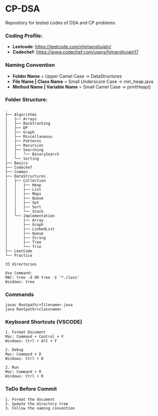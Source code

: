 # CP-DSA
Repository for tested codes of DSA and CP problems


### Coding Profile:
- **Leetcode**: https://leetcode.com/nhimanshujain/ 
- **Codechef**: https://www.codechef.com/users/himanshujain17 


### Naming Convention
- **Folder Name** = Upper Camel Case -> DataStructures
- **File Name | Class Name** = Small Underscore Case -> min_heap.java
- **Method Name | Variable Name** = Small Camel Case -> printHeap()


### Folder Structure:

```
.
├── Algorithms
│   ├── Arrays
│   ├── Backtracking
│   ├── DP
│   ├── Graph
│   ├── Miscellaneous
│   ├── Patterns
│   ├── Recursion
│   ├── Searching
│   │   └── BinarySearch
│   └── Sorting
├── Basics
├── Codechef
├── Common
├── DataStructures
│   ├── Collection
│   │   ├── Heap
│   │   ├── List
│   │   ├── Maps
│   │   ├── Queue
│   │   ├── Set
│   │   ├── Sort
│   │   └── Stack
│   └── Implementation
│       ├── Array
│       ├── Graph
│       ├── LinkedList
│       ├── Queue
│       ├── String
│       ├── Tree
│       └── Trie
├── LeetCode
└── Practice

33 directories

Use Command: 
MAC: tree -d OR tree -I '*.class'
Windows: tree
```

### Commands

```
javac Rootpath/<filename>.java
java Rootpath/<classname>
```


### Keyboard Shortcuts (VSCODE)

```
1. Format Document
Mac: Command + Control + F
Windows: Ctrl + Alt + F

2. Debug
Mac: Command + D
Windows: Ctrl + D

2. Run
Mac: Command + R
Windows: Ctrl + R
```


### ToDo Before Commit

```
1. Format the document
2. Update the directory tree
3. Follow the naming convention
```
